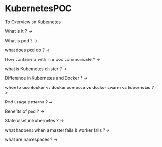 # KubernetesPOC
To Overview on Kubernetes

What is it ? ->

What is pod ? ->

what does pod do ? ->

How containers with in a pod communicate ? -> 

what is Kubernetes cluster ? -> 

Difference in Kubernetes and Docker ? ->

when to use docker vs docker compose vs docker swarm vs kubernetes ? ->

Pod usage patterns ? ->

Benefits of pod ? ->

Statefulset in kubernetes ? ->

what happens when a master fails & worker fails ?->

what are namespaces ? ->



